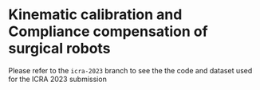 # Kinematic calibration and Compliance compensation of surgical robots

Please refer to the `icra-2023` branch to see the the code and dataset used for the ICRA 2023 submission

